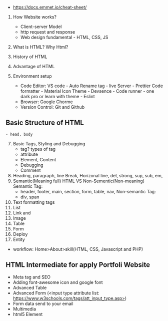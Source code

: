 - https://docs.emmet.io/cheat-sheet/

1.  How Website works?

    - Client-server Model
    - http request and response
    - Web design fundamental - HTML, CSS, JS

2.  What is HTML? Why Html?
3.  History of HTML
4.  Advantage of HTML
5.  Environment setup

    - Code Editor: VS code - Auto Rename tag - live Server - Prettier Code formatter - Material Icon Theme - Devsence - Code runner - one dark pro or learn with theme - Eslint
    - Browser: Google Chorme
    - Version Control: Git and Github

## Basic Structure of HTML

    - head, body

7.  Basic Tags, Styling and Debugging
    - tag? types of tag
    - attribute
    - Element, Content
    - Debugging
    - Comment
8.  Heading, paragraph, line Break, Horizonal line, del, strong, sup, sub, em,
9.  Semantic(Meaning full) HTML VS Non-Sementic(Non-meaning)
    Semantic Tag:
    - header, footer, main, section, form, table, nav,
      Non-semantic Tag:
    - div, span
10. Text formatting tags
11. List
12. Link and
13. Image
14. Table
15. Form
16. Deploy
17. Entity

- workflow: Home>About>skill(HTML, CSS, Javascript and PHP)

## HTML Intermediate for apply Portfoli Website

- Meta tag and SEO
- Adding font-awesome icon and google font
- Advanced Table
- Advanced Form (<input type attribute list: https://www.w3schools.com/tags/att_input_type.asp>)
- Form data send to your email
- Multimedia
- html5 Element
